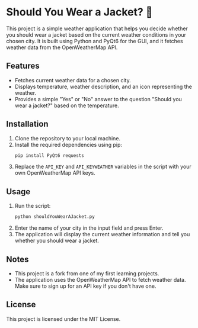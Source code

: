 # Should You Wear a Jacket? 🧥

This project is a simple weather application that helps you decide whether you should wear a jacket based on the current weather conditions in your chosen city. It is built using Python and PyQt6 for the GUI, and it fetches weather data from the OpenWeatherMap API.

## Features

- Fetches current weather data for a chosen city.
- Displays temperature, weather description, and an icon representing the weather.
- Provides a simple "Yes" or "No" answer to the question "Should you wear a jacket?" based on the temperature.

## Installation

1. Clone the repository to your local machine.
2. Install the required dependencies using pip:
    ```bash
    pip install PyQt6 requests
    ```
3. Replace the `API_KEY` and `API_KEYWEATHER` variables in the script with your own OpenWeatherMap API keys.

## Usage

1. Run the script:
    ```bash
    python shouldYouWearAJacket.py
    ```
2. Enter the name of your city in the input field and press Enter.
3. The application will display the current weather information and tell you whether you should wear a jacket.

## Notes

- This project is a fork from one of my first learning projects.
- The application uses the OpenWeatherMap API to fetch weather data. Make sure to sign up for an API key if you don't have one.

## License

This project is licensed under the MIT License.
